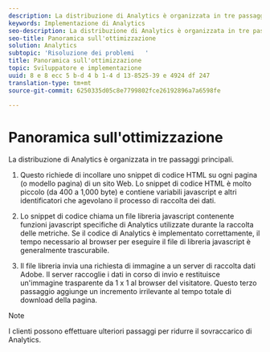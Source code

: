 ```yaml
---
description: La distribuzione di Analytics è organizzata in tre passaggi principali.
keywords: Implementazione di Analytics
seo-description: La distribuzione di Analytics è organizzata in tre passaggi principali.
seo-title: Panoramica sull'ottimizzazione
solution: Analytics
subtopic: 'Risoluzione dei problemi   '
title: Panoramica sull'ottimizzazione
topic: Sviluppatore e implementazione
uuid: 8 e 8 ecc 5 b-d 4 b 1-4 d 13-8525-39 e 4924 df 247
translation-type: tm+mt
source-git-commit: 6250335d05c8e7799802fce26192896a7a6598fe

---
```



# Panoramica sull'ottimizzazione

La distribuzione di Analytics è organizzata in tre passaggi principali.

1. Questo richiede di incollare uno snippet di codice HTML su ogni pagina (o modello pagina) di un sito Web. Lo snippet di codice HTML è molto piccolo (da 400 a 1,000 byte) e contiene variabili javascript e altri identificatori che agevolano il processo di raccolta dei dati.
1. Lo snippet di codice chiama un file libreria javascript contenente funzioni javascript specifiche di Analytics utilizzate durante la raccolta delle metriche. Se il codice di Analytics è implementato correttamente, il tempo necessario al browser per eseguire il file di libreria javascript è generalmente trascurabile.

1. Il file libreria invia una richiesta di immagine a un server di raccolta dati Adobe. Il server raccoglie i dati in corso di invio e restituisce un'immagine trasparente da 1 x 1 al browser del visitatore. Questo terzo passaggio aggiunge un incremento irrilevante al tempo totale di download della pagina.

>[!NOTE]
>
>I clienti possono effettuare ulteriori passaggi per ridurre il sovraccarico di Analytics.


